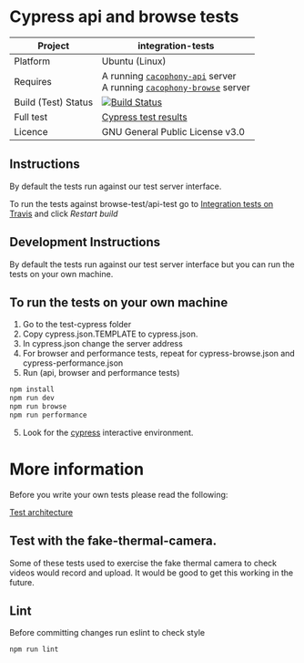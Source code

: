 # Cypress api and browse tests

Project | integration-tests
---|--- |
Platform | Ubuntu (Linux) |
Requires | A running [`cacophony-api`](https://github.com/TheCacophonyProject/cacophony-api) server </br> A running [`cacophony-browse`](https://github.com/TheCacophonyProject/cacophony-browse) server 
Build (Test) Status | [![Build Status](https://api.travis-ci.com/TheCacophonyProject/integration-tests.svg?branch=master)](https://travis-ci.com/TheCacophonyProject/integration-tests) |
Full test | [Cypress test results](https://dashboard.cypress.io/projects/dyez6t/runs)|
Licence | GNU General Public License v3.0 |

## Instructions
By default the tests run against our test server interface.

To run the tests against browse-test/api-test go to [Integration tests on Travis](https://travis-ci.com/TheCacophonyProject/integration-tests) and click _Restart build_

## Development Instructions
By default the tests run against our test server interface but you can run the tests on your own machine. 

## To run the tests on your own machine
1.  Go to the test-cypress folder
2.  Copy cypress.json.TEMPLATE to cypress.json.
3.  In cypress.json change the server address
4.  For browser and performance tests, repeat for cypress-browse.json and cypress-performance.json
5.  Run (api, browser and performance tests)
``` bash
npm install
npm run dev
npm run browse
npm run performance
```
5.  Look for the [cypress](https://www.cypress.io/) interactive environment.

# More information

Before you write your own tests please read the following:

[Test architecture](/test-cypress/architecture.md)

## Test with the fake-thermal-camera.   
Some of these tests used to exercise the fake thermal camera to check videos would record and upload.   It would be good to get this working in the future. 

## Lint
Before committing changes run eslint to check style
``` bashin
npm run lint
```
